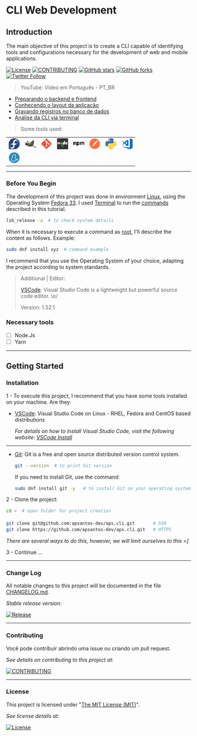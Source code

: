 # CLI Web Development

## Introduction

The main objective of this project is to create a CLI capable of identifying tools and configurations necessary for the development of web and mobile applications.

<!-- Badges section here. -->
[![License][license-img]][license-ln]
[![CONTRIBUTING][contributing-img]][contributing-ln]
[![GitHub stars][github-stars-img]][github-stars-ln]
[![GitHub forks][github-forks-img]][github-forks-ln]
[![Twitter Follow][twitter-follow-img]][twitter-follow-ln]

> YouTube: Vídeo em Português - PT_BR

- [Preparando o backend e frontend](https://youtu.be/q-3ysrY-kHM)
- [Conhecendo o layout da aplicação](https://youtu.be/nedoAP7o4fo)
- [Gravando registros no banco de dados](https://youtu.be/gn2SH-lxZYc)
- [Análise da CLI via terminal](https://youtu.be/jt2uCCr4J1U)

> Some tools used:

| | | | | | | | |
| :-: | :-: | :-: | :-: | :-: | :-: | :-: | :-: |
| ![Fedora](/assets/images/md/fedora.png "Fedora") | ![gimp](/assets/images/md/gimp.png "Gimp") | ![git](/assets/images/md/git.png "Git") | ![node](/assets/images/md/node.png "Node.Js") | ![npm](/assets/images/md/npm.png "NPM") | ![postman](/assets/images/md/postman.png "Postman") | ![python](/assets/images/md/python.png "Python") | ![vscode](/assets/images/md/vscode.png "Visual Studio Code") |
| ![yarn](/assets/images/md/yarn.png "Yarn") | |  |  |  |  |  |  |  |

---

### Before You Begin

The development of this project was done in environment [Linux][linux-ln], using the Operating System [Fedora 33][fedora-ln]. I used [Terminal][terminal-ln] to run the [commands][commands-ln] described in this tutorial.

```sh
lsb_release -a  # to check system details
```

When it is necessary to execute a command as [root][root-ln], I'll describe the content as follows. Example:

```sh
sudo dnf install xyz  # command example
```

I recommend that you use the Operating System of your choice, adapting the project according to system standards.

> Additional | Editor:
>
> [VSCode][vscode-ln]: Visual Studio Code is a lightweight but powerful source code editor. \o/
>
> Version: 1.52.1

### Necessary tools

- [ ] Node.Js
- [ ] Yarn

---

## Getting Started

### Installation

1 - To execute this project, I recommend that you have some tools installed on your machine. Are they:

- [VSCode][vscode-ln]: Visual Studio Code on Linux - RHEL, Fedora and CentOS based distributions

  _For details on how to install Visual Studio Code, visit the following website: [VSCode Install][vscode-in]_

---

- [Git][git-ln]: Git is a free and open source distributed version control system.

  ```sh
  git --version  # to print Git version
  ```

  If you need to install Git, use the command:

  ```sh
  sudo dnf install git -y   # to install Git on your operating system
  ```

2 - Clone the project:

```sh
cd ~  # open folder for project creation

git clone git@github.com:apsantos-dev/aps.cli.git       # SSH
git clone https://github.com/apsantos-dev/aps.cli.git   # HTTPS

```

_There are several ways to do this, however,
we will limit ourselves to this =]_

3 - Continue ...

---

### Change Log

All notable changes to this project will be documented in the file [CHANGELOG.md][changelog-ln].

_Stable release version:_

[![Release][release-img]][release-ln]

---

### Contributing

Você pode contribuir abrindo uma issue ou criando um pull request.

_See details on contributing to this project at:_

[![CONTRIBUTING][contributing-img]][contributing-ln]

---

### License

This project is licensed under "[The MIT License (MIT)][mit-ln]".

_See license details at:_

[![License][license-img]][license-ln]

<!-- links -->
[changelog-ln]: CHANGELOG.md "Click here to open the file"
[commands-ln]: https://en.wikipedia.org/wiki/Command_(computing) "Press Ctrl and click this link to open the page in a new tab"
[contributing-img]: https://img.shields.io/badge/aps.cli-CONTRIBUTE-orange.svg?style=flat-square
[contributing-ln]: CONTRIBUTING.md "Contribute to make this boilerplate even better"
[extensions-ln]: src/assets/doc/extensions.md "Click here to open the file"
[fedora-ln]: https://getfedora.org/en/ "Press Ctrl and click this link to open the page in a new tab"
[git-ln]: https://git-scm.com/ "Press Ctrl and click this link to open the page in a new tab"
[github-stars-img]: https://img.shields.io/github/stars/apsantos-dev/aps.cli.svg?style=social&label=Star
[github-stars-ln]: https://github.com/apsantos-dev/aps.cli/stargazers "See who likes this design = ]"
[github-forks-img]: https://img.shields.io/github/forks/apsantos-dev/aps.cli.svg?style=social&label=Fork
[github-forks-ln]: https://github.com/apsantos-dev/aps.cli/fork "Click to view Star details of this project"
[license-img]: https://img.shields.io/badge/license-MIT-blue.svg?style=flat-square
[license-ln]: LICENSE "Copyright (c) 2019 APSantos Desenvolvimento de Sistemas"
[linux-ln]: https://en.wikipedia.org/wiki/Linux "Press Ctrl and click this link to open the page in a new tab"
[mit-ln]: https://opensource.org/licenses/MIT "Click and see the project"
[release-img]: https://img.shields.io/github/release/apsantos-dev/aps.cli.svg?style=flat-square
[release-ln]: https://github.com/apsantos-dev/aps.cli/releases "See all versions of this project"
[root-ln]: https://en.wikipedia.org/wiki/Sudo "Press Ctrl and click this link to open the page in a new tab"
[structure-ln]: structure.md "Click and see the project!"
[ssh-file]: src/assets/doc/ssh.md "Click here to open the file"
[ssh-ln]: https://pt.wikipedia.org/wiki/Secure_Shell "Press Ctrl and click this link to open the page in a new tab"
[terminal-ln]: https://en.wikipedia.org/wiki/Linux_console "Press Ctrl and click this link to open the page in a new tab"
[twitter-follow-img]: https://img.shields.io/twitter/follow/apsantos_dev.svg?label=Follow&style=social
[twitter-follow-ln]: https://twitter.com/intent/follow?screen_name=apsantos_dev "View my profile on Twitter"
[vscode-ln]: https://code.visualstudio.com/ "Press Ctrl and click this link to open the page in a new tab"
[vscode-in]: https://code.visualstudio.com/docs/setup/linux#_rhel-fedora-and-centos-based-distributions "Press Ctrl and click this link to open the page in a new tab"
